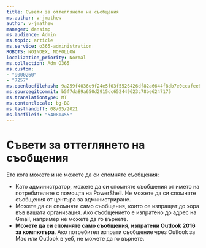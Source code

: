 ```yaml
---
title: Съвети за оттеглянето на съобщения
ms.author: v-jmathew
author: v-jmathew
manager: dansimp
ms.audience: Admin
ms.topic: article
ms.service: o365-administration
ROBOTS: NOINDEX, NOFOLLOW
localization_priority: Normal
ms.collection: Adm_O365
ms.custom:
- "9000260"
- "7257"
ms.openlocfilehash: 9a259f4036e9f24e5f03f5526426df82a6644f8db7e0ccafee8aaa37dcd0f552
ms.sourcegitcommit: b5f7da89a650d2915dc652449623c78be6247175
ms.translationtype: MT
ms.contentlocale: bg-BG
ms.lasthandoff: 08/05/2021
ms.locfileid: "54081455"
---
```

# <a name="tips-about-recalling-messages"></a>Съвети за оттеглянето на съобщения

Ето кога можете и не можете да си спомняте съобщения:

* Като администратор, можете да си спомняте съобщения от името на потребителите с помощта на PowerShell. Не можете да си спомняте съобщения от центъра за администриране.
* Можете да си спомняте само съобщения, които се изпращат до хора във вашата организация. Ако съобщението е изпратено до адрес на Gmail, например не можете да го върнете.
* **Можете да си спомняте само съобщения, изпратени Outlook 2016 за компютъра**. Ако потребител изпрати съобщение чрез Outlook за Mac или Outlook в уеб, не можете да го върнете.
